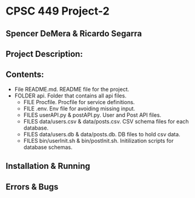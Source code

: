 # CPSC 449 Project-2
## Spencer DeMera & Ricardo Segarra

## Project Description:


## Contents:
* File README.md. README file for the project.
* FOLDER api. Folder that contains all api files.
    * FILE Procfile. Procfile for service definitions.
    * FILE .env. Env file for avoiding missing input.
    * FILES userAPI.py & postAPI.py. User and Post API files.
    * FILES data/users.csv & data/posts.csv. CSV schema files for each database.
    * FILES data/users.db & data/posts.db. DB files to hold csv data.
    * FILES bin/userInit.sh & bin/postInit.sh. Initilization scripts for database schemas.

## Installation & Running


## Errors & Bugs

